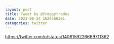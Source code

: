 ```yaml
--- 
layout: post 
title: Tweet by @froggytrades 
date: 2021-06-24 1624566301 
categories: twitter 
--- 
```

https://twitter.com/o/status/1408159226669711362
